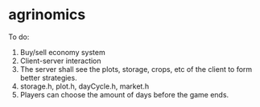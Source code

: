 # agrinomics

To do:
1. Buy/sell economy system
2. Client-server interaction
3. The server shall see the plots, storage, crops, etc of the client to form better strategies.
4. storage.h, plot.h, dayCycle.h, market.h
5. Players can choose the amount of days before the game ends.
